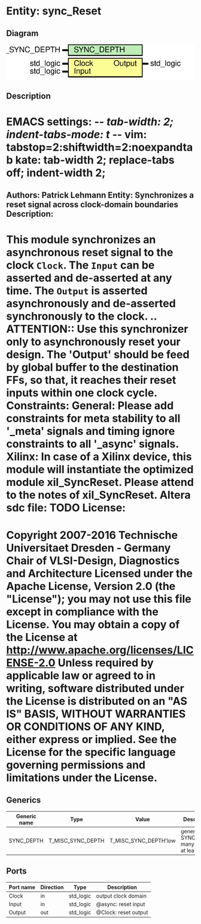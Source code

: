 # Entity: sync_Reset
## Diagram
![Diagram](sync_Reset.svg "Diagram")
## Description
EMACS settings: -*-  tab-width: 2; indent-tabs-mode: t -*-
vim: tabstop=2:shiftwidth=2:noexpandtab
kate: tab-width 2; replace-tabs off; indent-width 2;
=============================================================================
Authors:         Patrick Lehmann
Entity:          Synchronizes a reset signal across clock-domain boundaries
Description:
-------------------------------------
This module synchronizes an asynchronous reset signal to the clock
``Clock``. The ``Input`` can be asserted and de-asserted at any time.
The ``Output`` is asserted asynchronously and de-asserted synchronously
to the clock.
.. ATTENTION::
   Use this synchronizer only to asynchronously reset your design.
   The 'Output' should be feed by global buffer to the destination FFs, so
   that, it reaches their reset inputs within one clock cycle.
Constraints:
  General:
    Please add constraints for meta stability to all '_meta' signals and
    timing ignore constraints to all '_async' signals.
  Xilinx:
    In case of a Xilinx device, this module will instantiate the optimized
    module xil_SyncReset. Please attend to the notes of xil_SyncReset.
  Altera sdc file:
    TODO
License:
=============================================================================
Copyright 2007-2016 Technische Universitaet Dresden - Germany
                    Chair of VLSI-Design, Diagnostics and Architecture
Licensed under the Apache License, Version 2.0 (the "License");
you may not use this file except in compliance with the License.
You may obtain a copy of the License at
   http://www.apache.org/licenses/LICENSE-2.0
Unless required by applicable law or agreed to in writing, software
distributed under the License is distributed on an "AS IS" BASIS,
WITHOUT WARRANTIES OR CONDITIONS OF ANY KIND, either express or implied.
See the License for the specific language governing permissions and
limitations under the License.
=============================================================================
## Generics
| Generic name | Type              | Value                 | Description                                 |
| ------------ | ----------------- | --------------------- | ------------------------------------------- |
| SYNC_DEPTH   | T_MISC_SYNC_DEPTH | T_MISC_SYNC_DEPTH'low | generate SYNC_DEPTH many stages, at least 2 |
## Ports
| Port name | Direction | Type      | Description                  |
| --------- | --------- | --------- | ---------------------------- |
| Clock     | in        | std_logic | <Clock>  output clock domain |
| Input     | in        | std_logic | @async:  reset input         |
| Output    | out       | std_logic | @Clock:  reset output        |
